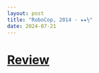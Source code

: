 ```yaml
---
layout: post
title: "RoboCop, 2014 - ★★½"
date: 2024-07-21
---
```


# [Review](https://letterboxd.com/pavlesap/film/robocop-2014/1/)


